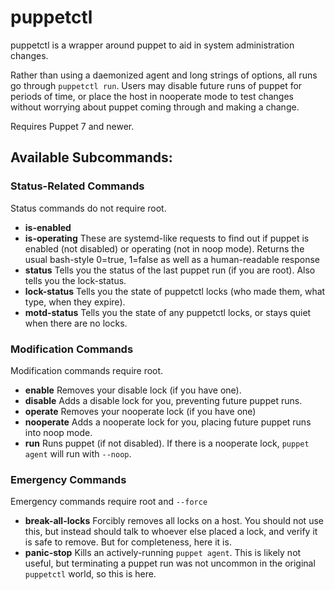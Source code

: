 # puppetctl
puppetctl is a wrapper around puppet to aid in system administration changes.

Rather than using a daemonized agent and long strings of options, all runs go through `puppetctl run`.  Users may disable future runs of puppet for periods of time, or place the host in nooperate
 mode to test changes without worrying about puppet coming through and making a change.

Requires Puppet 7 and newer.

## Available Subcommands:
### Status-Related Commands

Status commands do not require root.

* **is-enabled**
* **is-operating**
These are systemd-like requests to find out if puppet is enabled (not disabled) or operating (not in noop mode).  Returns the usual bash-style 0=true, 1=false as well as a human-readable response
* **status**
Tells you the status of the last puppet run (if you are root).  Also tells you the lock-status.
* **lock-status**
Tells you the state of puppetctl locks (who made them, what type, when they expire).
* **motd-status**
Tells you the state of any puppetctl locks, or stays quiet when there are no locks.

### Modification Commands
Modification commands require root.
* **enable**
Removes your disable lock (if you have one).
* **disable**
Adds a disable lock for you, preventing future puppet runs.
* **operate**
Removes your nooperate lock (if you have one)
* **nooperate**
Adds a nooperate lock for you, placing future puppet runs into noop mode.
* **run**
Runs puppet (if not disabled).  If there is a nooperate lock, `puppet agent` will run with `--noop`.

### Emergency Commands
Emergency commands require root and `--force`
* **break-all-locks**
Forcibly removes all locks on a host.  You should not use this, but instead should talk to whoever else placed a lock, and verify it is safe to remove.  But for completeness, here it is.
* **panic-stop**
Kills an actively-running `puppet agent`.  This is likely not useful, but terminating a puppet run was not uncommon in the original `puppetctl` world, so this is here.
